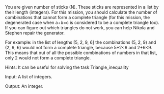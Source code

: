 You are given number of sticks (N). These sticks are represented in a list by their length (integers). For this mission, you should calculate the number of combinations that cannot form a complete triangle (for this mission, the degenerated case when a+b=c is considered to be a complete triangle too). If you can figure out which triangles do not work, you can help Nikola and Stephen repair the generator.

For example: in the list of lengths [5, 2, 9, 6] the combinations (5, 2, 9) and (2, 9, 6) would not form a complete triangle, because 5+2<9 and 2+6<9. This means that out of all the possible combinations of numbers in that list, only 2 would not form a complete triangle.

Hints: It can be useful for solving the task Triangle_inequality

Input: A list of integers.

Output: An integer.